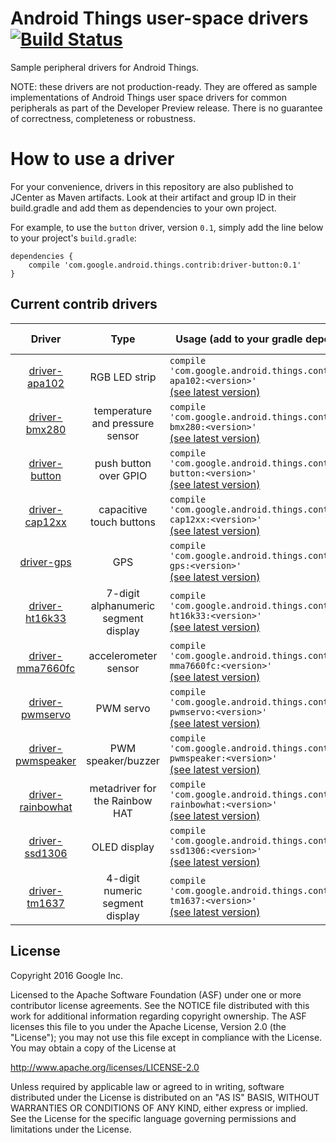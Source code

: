 Android Things user-space drivers [![Build Status](https://travis-ci.org/androidthings/contrib-drivers.svg?branch=master)](https://travis-ci.org/androidthings/contrib-drivers) 
=================================

Sample peripheral drivers for Android Things.

NOTE: these drivers are not production-ready. They are offered as sample
implementations of Android Things user space drivers for common peripherals
as part of the Developer Preview release. There is no guarantee
of correctness, completeness or robustness.


How to use a driver
===================

For your convenience, drivers in this repository are also published to JCenter
as Maven artifacts. Look at their artifact and group ID in their build.gradle
and add them as dependencies to your own project.

For example, to use the `button` driver, version `0.1`, simply add the line
below to your project's `build.gradle`:


```
dependencies {
    compile 'com.google.android.things.contrib:driver-button:0.1'
}
```


Current contrib drivers
-----------------------

Driver | Type | Usage (add to your gradle dependencies) | Sample code
:---:|:---:| --- | ---
[driver-apa102](apa102) | RGB LED strip |`compile 'com.google.android.things.contrib:driver-apa102:<version>'`<br>[(see latest version)](https://bintray.com/google/androidthings/contrib-driver-apa102/_latestVersion) |[sample](https://github.com/androidthings/drivers-samples/tree/master/apa102)
[driver-bmx280](bmx280) | temperature and pressure sensor |`compile 'com.google.android.things.contrib:driver-bmx280:<version>'`<br>[(see latest version)](https://bintray.com/google/androidthings/contrib-driver-bmx280/_latestVersion) |[sample](https://github.com/androidthings/drivers-samples/tree/master/bmx280)
[driver-button](button) | push button over GPIO |`compile 'com.google.android.things.contrib:driver-button:<version>'`<br>[(see latest version)](https://bintray.com/google/androidthings/contrib-driver-button/_latestVersion) |[sample](https://github.com/androidthings/drivers-samples/tree/master/button)
[driver-cap12xx](cap12xx) | capacitive touch buttons |`compile 'com.google.android.things.contrib:driver-cap12xx:<version>'`<br>[(see latest version)](https://bintray.com/google/androidthings/contrib-driver-cap12xx/_latestVersion) |[sample](https://github.com/androidthings/drivers-samples/tree/master/cap12xx)
[driver-gps](gps) | GPS |`compile 'com.google.android.things.contrib:driver-gps:<version>'`<br>[(see latest version)](https://bintray.com/google/androidthings/contrib-driver-gps/_latestVersion) |[sample](https://github.com/androidthings/drivers-samples/tree/master/gps)
[driver-ht16k33](ht16k33) | 7-digit alphanumeric segment display |`compile 'com.google.android.things.contrib:driver-ht16k33:<version>'`<br>[(see latest version)](https://bintray.com/google/androidthings/contrib-driver-ht16k33/_latestVersion) |[sample](https://github.com/androidthings/drivers-samples/tree/master/ht16k33)
[driver-mma7660fc](mma7660fc) | accelerometer sensor |`compile 'com.google.android.things.contrib:driver-mma7660fc:<version>'`<br>[(see latest version)](https://bintray.com/google/androidthings/contrib-driver-mma7660fc/_latestVersion) |[sample](https://github.com/androidthings/drivers-samples/tree/master/mma7660fc)
[driver-pwmservo](pwmservo) | PWM servo |`compile 'com.google.android.things.contrib:driver-pwmservo:<version>'`<br>[(see latest version)](https://bintray.com/google/androidthings/contrib-driver-pwmservo/_latestVersion) |[sample](https://github.com/androidthings/drivers-samples/tree/master/pwmservo)
[driver-pwmspeaker](pwmspeaker) | PWM speaker/buzzer |`compile 'com.google.android.things.contrib:driver-pwmspeaker:<version>'`<br>[(see latest version)](https://bintray.com/google/androidthings/contrib-driver-pwmspeaker/_latestVersion) |[sample](https://github.com/androidthings/drivers-samples/tree/master/pwmspeaker)
[driver-rainbowhat](rainbowhat) | metadriver for the Rainbow HAT |`compile 'com.google.android.things.contrib:driver-rainbowhat:<version>'`<br>[(see latest version)](https://bintray.com/google/androidthings/contrib-driver-rainbowhat/_latestVersion) |[sample](https://github.com/androidthings/weatherstation)
[driver-ssd1306](ssd1306) | OLED display |`compile 'com.google.android.things.contrib:driver-ssd1306:<version>'`<br>[(see latest version)](https://bintray.com/google/androidthings/contrib-driver-ssd1306/_latestVersion) |[sample](https://github.com/androidthings/drivers-samples/tree/master/ssd1306)
[driver-tm1637](tm1637) | 4-digit numeric segment display |`compile 'com.google.android.things.contrib:driver-tm1637:<version>'`<br>[(see latest version)](https://bintray.com/google/androidthings/contrib-driver-tm1637/_latestVersion) |[sample](https://github.com/androidthings/drivers-samples/tree/master/tm1637)


License
-------

Copyright 2016 Google Inc.

Licensed to the Apache Software Foundation (ASF) under one or more contributor
license agreements.  See the NOTICE file distributed with this work for
additional information regarding copyright ownership.  The ASF licenses this
file to you under the Apache License, Version 2.0 (the "License"); you may not
use this file except in compliance with the License.  You may obtain a copy of
the License at

  http://www.apache.org/licenses/LICENSE-2.0

Unless required by applicable law or agreed to in writing, software
distributed under the License is distributed on an "AS IS" BASIS, WITHOUT
WARRANTIES OR CONDITIONS OF ANY KIND, either express or implied.  See the
License for the specific language governing permissions and limitations under
the License.
